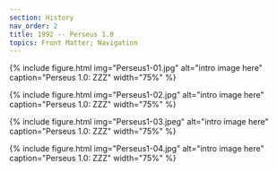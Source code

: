 ```yaml
---
section: History
nav_order: 2
title: 1992 -- Perseus 1.0 
topics: Front Matter; Navigation
---
```



{% include figure.html img="Perseus1-01.jpg" alt="intro image here" caption="Perseus 1.0: ZZZ" width="75%" %}

{% include figure.html img="Perseus1-02.jpg" alt="intro image here" caption="Perseus 1.0: ZZZ" width="75%" %}

{% include figure.html img="Perseus1-03.jpeg" alt="intro image here" caption="Perseus 1.0: ZZZ" width="75%" %}

{% include figure.html img="Perseus1-04.jpg" alt="intro image here" caption="Perseus 1.0: ZZZ" width="75%" %}


